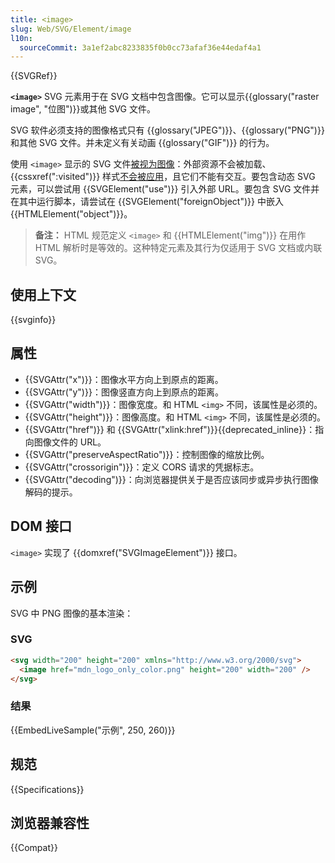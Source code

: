 ```yaml
---
title: <image>
slug: Web/SVG/Element/image
l10n:
  sourceCommit: 3a1ef2abc8233835f0b0cc73afaf36e44edaf4a1
---
```


{{SVGRef}}

**`<image>`** SVG 元素用于在 SVG 文档中包含图像。它可以显示{{glossary("raster image", "位图")}}或其他 SVG 文件。

SVG 软件必须支持的图像格式只有 {{glossary("JPEG")}}、{{glossary("PNG")}} 和其他 SVG 文件。并未定义有关动画 {{glossary("GIF")}} 的行为。

使用 `<image>` 显示的 SVG 文件[被视为图像](/zh-CN/docs/Web/SVG/SVG_as_an_Image)：外部资源不会被加载、{{cssxref(":visited")}} 样式[不会被应用](/zh-CN/docs/Web/CSS/Privacy_and_the_:visited_selector)，且它们不能有交互。要包含动态 SVG 元素，可以尝试用 {{SVGElement("use")}} 引入外部 URL。要包含 SVG 文件并在其中运行脚本，请尝试在 {{SVGElement("foreignObject")}} 中嵌入 {{HTMLElement("object")}}。

> **备注：** HTML 规范定义 `<image>` 和 {{HTMLElement("img")}} 在用作 HTML 解析时是等效的。这种特定元素及其行为仅适用于 SVG 文档或内联 SVG。

## 使用上下文

{{svginfo}}

## 属性

- {{SVGAttr("x")}}：图像水平方向上到原点的距离。
- {{SVGAttr("y")}}：图像竖直方向上到原点的距离。
- {{SVGAttr("width")}}：图像宽度。和 HTML `<img>` 不同，该属性是必须的。
- {{SVGAttr("height")}}：图像高度。和 HTML `<img>` 不同，该属性是必须的。
- {{SVGAttr("href")}} 和 {{SVGAttr("xlink:href")}}{{deprecated_inline}}：指向图像文件的 URL。
- {{SVGAttr("preserveAspectRatio")}}：控制图像的缩放比例。
- {{SVGAttr("crossorigin")}}：定义 CORS 请求的凭据标志。
- {{SVGAttr("decoding")}}：向浏览器提供关于是否应该同步或异步执行图像解码的提示。

## DOM 接口

`<image>` 实现了 {{domxref("SVGImageElement")}} 接口。

## 示例

SVG 中 PNG 图像的基本渲染：

### SVG

```html
<svg width="200" height="200" xmlns="http://www.w3.org/2000/svg">
  <image href="mdn_logo_only_color.png" height="200" width="200" />
</svg>
```

### 结果

{{EmbedLiveSample("示例", 250, 260)}}

## 规范

{{Specifications}}

## 浏览器兼容性

{{Compat}}
